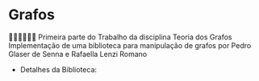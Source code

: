 # Grafos 
👩🏽‍💻👨🏻‍💻
Primeira parte do Trabalho da disciplina Teoria dos Grafos
Implementação de uma biblioteca para manipulação de grafos por Pedro Glaser de Senna e Rafaella Lenzi Romano

- Detalhes da Biblioteca:
